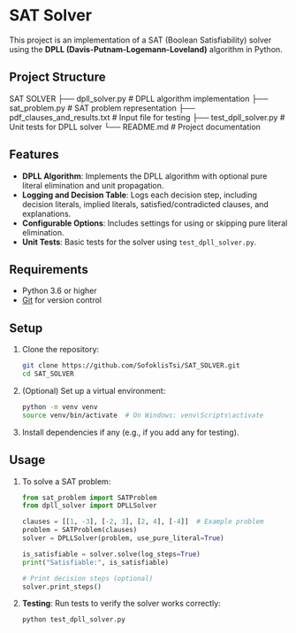 # SAT Solver

This project is an implementation of a SAT (Boolean Satisfiability) solver using the **DPLL (Davis-Putnam-Logemann-Loveland)** algorithm in Python.

## Project Structure

SAT SOLVER 
├── dpll_solver.py # DPLL algorithm implementation 
├── sat_problem.py # SAT problem representation 
├── pdf_clauses_and_results.txt # Input file for testing 
├── test_dpll_solver.py # Unit tests for DPLL solver 
└── README.md # Project documentation


## Features

- **DPLL Algorithm**: Implements the DPLL algorithm with optional pure literal elimination and unit propagation.
- **Logging and Decision Table**: Logs each decision step, including decision literals, implied literals, satisfied/contradicted clauses, and explanations.
- **Configurable Options**: Includes settings for using or skipping pure literal elimination.
- **Unit Tests**: Basic tests for the solver using `test_dpll_solver.py`.

## Requirements

- Python 3.6 or higher
- [Git](https://git-scm.com/) for version control

## Setup

1. Clone the repository:
    ```bash
    git clone https://github.com/SofoklisTsi/SAT_SOLVER.git
    cd SAT_SOLVER
    ```

2. (Optional) Set up a virtual environment:
    ```bash
    python -m venv venv
    source venv/bin/activate  # On Windows: venv\Scripts\activate
    ```

3. Install dependencies if any (e.g., if you add any for testing).

## Usage

1. To solve a SAT problem:
    ```python
    from sat_problem import SATProblem
    from dpll_solver import DPLLSolver

    clauses = [[1, -3], [-2, 3], [2, 4], [-4]]  # Example problem
    problem = SATProblem(clauses)
    solver = DPLLSolver(problem, use_pure_literal=True)

    is_satisfiable = solver.solve(log_steps=True)
    print("Satisfiable:", is_satisfiable)

    # Print decision steps (optional)
    solver.print_steps()
    ```

2. **Testing**:
   Run tests to verify the solver works correctly:
   ```bash
   python test_dpll_solver.py
   ```
